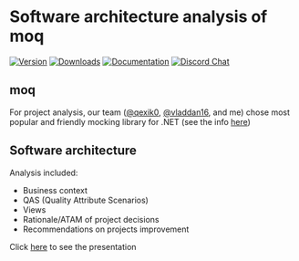 Software architecture analysis of moq
===

[![Version](https://img.shields.io/nuget/vpre/Moq.svg)](https://www.nuget.org/packages/Moq)
[![Downloads](https://img.shields.io/nuget/dt/Moq.svg)](https://www.nuget.org/packages/Moq)
[![Documentation](https://img.shields.io/badge/docs-website-%23fc0)](http://moq.github.io/moq/)
[![Discord Chat](https://img.shields.io/badge/chat-on%20discord-7289DA.svg)](https://discord.gg/8PtpGdu)

<!-- #content -->

## moq

For project analysis, our team ([@qexik0](https://github.com/qexik0), [@vladdan16](https://github.com/vladdan16), and me) chose most popular and friendly mocking library for .NET 
(see the info [here](https://github.com/devlooped/moq?tab=readme-ov-file#moq))

## Software architecture

Analysis included:

* Business context
* QAS (Quality Attribute Scenarios)
* Views
* Rationale/ATAM of project decisions
* Recommendations on projects improvement

Click [here](software-architecture/moq.pdf) to see the presentation
